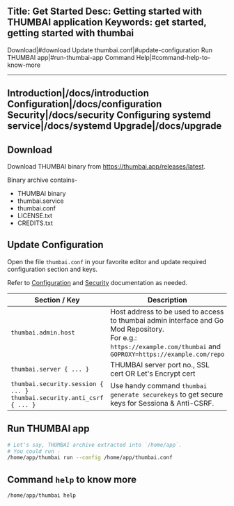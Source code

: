 Title: Get Started
Desc: Getting started with THUMBAI application
Keywords: get started, getting started with thumbai
---
Download|#download
Update thumbai.conf|#update-configuration
Run THUMBAI app|#run-thumbai-app
Command Help|#command-help-to-know-more
______________________________
Introduction|/docs/introduction
Configuration|/docs/configuration
Security|/docs/security
Configuring systemd service|/docs/systemd
Upgrade|/docs/upgrade
---
## Download

Download THUMBAI binary from <a href="https://thumbai.app/releases/latest" target="_blank">https://thumbai.app/releases/latest</a>.

Binary archive contains-

* THUMBAI binary
* thumbai.service
* thumbai.conf
* LICENSE.txt
* CREDITS.txt


## Update Configuration

Open the file `thumbai.conf` in your favorite editor and update required configuration section and keys.

Refer to [Configuration](/docs/configuration) and [Security](/docs/security) documentation as needed.

Section / Key | Description
------------- | -----------
`thumbai.admin.host` | Host address to be used to access to thumbai admin interface and Go Mod Repository. <br>For e.g.: `https://example.com/thumbai` and `GOPROXY=https://example.com/repo`
`thumbai.server { ... }` | THUMBAI server port no., SSL cert OR Let's Encrypt cert
`thumbai.security.session { ... }`<br>`thumbai.security.anti_csrf { ... }`| Use handy command `thumbai generate securekeys` to get secure keys for Sessiona & Anti-CSRF. 


## Run THUMBAI app

```bash
# Let's say, THUMBAI archive extracted into `/home/app`.
# You could run -
/home/app/thumbai run --config /home/app/thumbai.conf
```

## Command `help` to know more

```bash
/home/app/thumbai help
```
